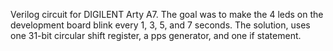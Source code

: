 Verilog circuit for DIGILENT Arty A7. The goal was to make the 4 leds on the
development board blink every 1, 3, 5, and 7 seconds. The solution, uses one
31-bit circular shift register, a pps generator, and one if statement.
